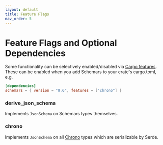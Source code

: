 ```yaml
---
layout: default
title: Feature Flags
nav_order: 5
---
```


# Feature Flags and Optional Dependencies

Some functionality can be selectively enabled/disabled via [Cargo features](https://doc.rust-lang.org/cargo/reference/manifest.html#the-features-section). These can be enabled when you add Schemars to your crate's cargo.toml, e.g.
```toml
[dependencies]
schemars = { version = "0.6", features = ["chrono"] }
```

<div class="indented">

### derive_json_schema

Implements `JsonSchema` on Schemars types themselves.

### chrono

Implements `JsonSchema` on all [Chrono](https://github.com/chronotope/chrono) types which are serializable by Serde.

</div>
